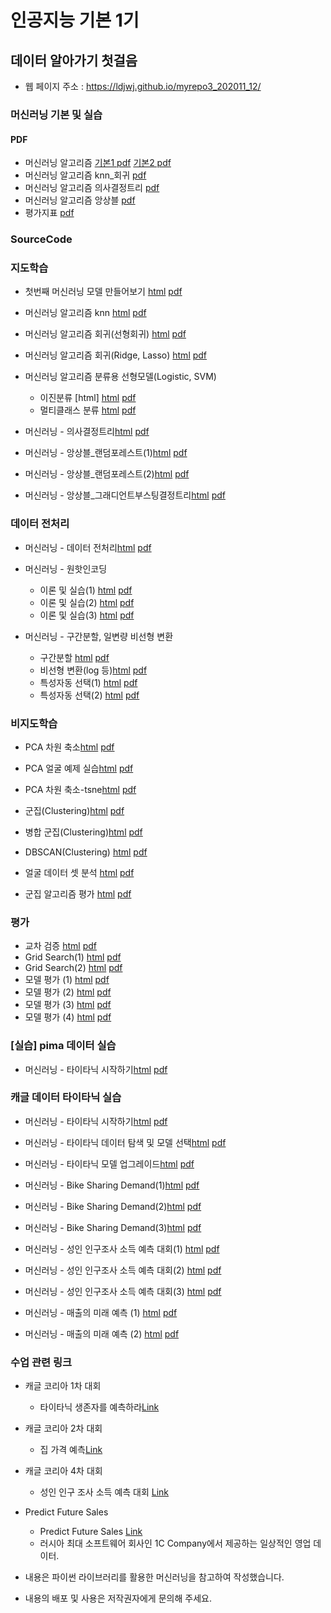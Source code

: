 # 인공지능 기본 1기
 
##  데이터 알아가기 첫걸음
 * 웹 페이지 주소 : https://ldjwj.github.io/myrepo3_202011_12/

### 머신러닝 기본 및 실습
#### PDF
 * 머신러닝 알고리즘 [기본1 pdf](https://ldjwj.github.io/myrepo3_202011_12/part03_ml/part03_ch01_01_ml/ch01_01_ML입문_v11_201201.pdf) [기본2 pdf](https://ldjwj.github.io/myrepo3_202011_12/part03_ml/part03_ch01_01_ml/ch01_ML기본_v10_201201.pdf)
 * 머신러닝 알고리즘 knn_회귀 [pdf](https://ldjwj.github.io/myrepo3_202011_12/part03_ml/part03_ch02_01_knn_linear_ppt/ch02_knn_회귀_v113_2012.pdf)
 * 머신러닝 알고리즘 의사결정트리 [pdf](https://ldjwj.github.io/myrepo3_202011_12/part03_ml/part03_ch02_02_decisiontree/ch02_03_01_decisiontree_v10_2010.pdf)
 * 머신러닝 알고리즘 앙상블 [pdf](https://ldjwj.github.io/myrepo3_202011_12/part03_ml/part03_ch02_03_ensemble/ch02_Ensemble_202012_v10.pdf)
 * 평가지표 [pdf](https://ldjwj.github.io/myrepo3_202011_12/part03_ml/part03_ch05_validation/ch05_평가지표_v03_202012.pdf)

### SourceCode
### 지도학습
 * 첫번째 머신러닝 모델 만들어보기  [html](https://ldjwj.github.io/myrepo3_202011_12/part03_ml/ch01_01_ML_start_v10.html) [pdf](https://ldjwj.github.io/myrepo3_202011_12/part03_ml/ch01_01_ML_start_v10.pdf)
 * 머신러닝 알고리즘 knn [html](https://ldjwj.github.io/myrepo3_202011_12/part03_ml/ch02_01_01_knn_code.html) [pdf](https://ldjwj.github.io/myrepo3_202011_12/part03_ml/ch02_01_01_knn_code.pdf)
 * 머신러닝 알고리즘 회귀(선형회귀) [html](https://ldjwj.github.io/myrepo3_202011_12/part03_ml/ch02_01_02_linear_code_v10.html) [pdf](https://ldjwj.github.io/myrepo3_202011_12/part03_ml/ch02_01_02_linear_code_v10.pdf)
 * 머신러닝 알고리즘 회귀(Ridge, Lasso) [html](https://ldjwj.github.io/myrepo3_202011_12/part03_ml/ch02_01_03_ridge_lasso.html) [pdf](https://ldjwj.github.io/myrepo3_202011_12/part03_ml/ch02_01_03_ridge_lasso.pdf)
 
 * 머신러닝 알고리즘 분류용 선형모델(Logistic, SVM) 
   * 이진분류 [html]  [html](https://ldjwj.github.io/myrepo3_202011_12/part03_ml/ch02_01_04_binary_classification.html)  [pdf](https://ldjwj.github.io/myrepo3_202011_12/part03_ml/ch02_01_04_binary_classification.pdf)
   * 멀티클래스 분류 [html](https://ldjwj.github.io/myrepo3_202011_12/part03_ml/ch02_01_05_multiclass_classification_v10.html)  [pdf](https://ldjwj.github.io/myrepo3_202011_12/part03_ml/ch02_01_05_multiclass_classification_v10.pdf)
 * 머신러닝 - 의사결정트리[html](https://ldjwj.github.io/myrepo3_202011_12/part03_ml/ch02_03_01_decisiontree_local_ref.html)  [pdf](https://ldjwj.github.io/myrepo3_202011_12/part03_ml/ch02_03_01_decisiontree_local_ref.pdf)

 * 머신러닝 - 앙상블_랜덤포레스트(1)[html](https://ldjwj.github.io/myrepo3_202011_12/part03_ml/ch02_03_03_Randomforest(1).html)  [pdf](https://ldjwj.github.io/myrepo3_202011_12/part03_ml/ch02_03_03_Randomforest(1).pdf)
 * 머신러닝 - 앙상블_랜덤포레스트(2)[html](https://ldjwj.github.io/myrepo3_202011_12/part03_ml/ch02_03_04_Randomforest(2).html)  [pdf](https://ldjwj.github.io/myrepo3_202011_12/part03_ml/ch02_03_04_Randomforest(2).pdf)
 * 머신러닝 - 앙상블_그래디언트부스팅결정트리[html](https://ldjwj.github.io/myrepo3_202011_12/part03_ml/ch02_03_05_gradient_boosting_class_v11.html)  [pdf](https://ldjwj.github.io/myrepo3_202011_12/part03_ml/ch02_03_05_gradient_boosting_class_v11.pdf)
 
### 데이터 전처리
  * 머신러닝 - 데이터 전처리[html](https://ldjwj.github.io/myrepo3_202011_12/part03_ml/ch03_01_01_데이터전처리.html)  [pdf](https://ldjwj.github.io/myrepo3_202011_12/part03_ml/ch03_01_01_데이터전처리.pdf)
  * 머신러닝 - 원핫인코딩
    * 이론 및 실습(1) [html](https://ldjwj.github.io/myrepo3_202011_12/part03_ml/ch04_01_01_FE_OneHotEncoding_01.html)  [pdf](https://ldjwj.github.io/myrepo3_202011_12/part03_ml/ch04_01_01_FE_OneHotEncoding_01.pdf)
    * 이론 및 실습(2) [html](https://ldjwj.github.io/myrepo3_202011_12/part03_ml/ch04_01_02_FE_OneHotEncoding_02.html)  [pdf](https://ldjwj.github.io/myrepo3_202011_12/part03_ml/ch04_01_02_FE_OneHotEncoding_02.pdf)
    * 이론 및 실습(3) [html](https://ldjwj.github.io/myrepo3_202011_12/part03_ml/ch04_01_02_FE_OneHotEncoding_03.html)  [pdf](https://ldjwj.github.io/myrepo3_202011_12/part03_ml/ch04_01_02_FE_OneHotEncoding_03.pdf)

  * 머신러닝 - 구간분할, 일변량 비선형 변환
    * 구간분할 [html](https://ldjwj.github.io/myrepo3_202011_12/part03_ml/ch04_05_01_FE_binned_202010.html)  [pdf](https://ldjwj.github.io/myrepo3_202011_12/part03_ml/ch04_05_01_FE_binned_202010.pdf)
    * 비선형 변환(log 등)[html](https://ldjwj.github.io/myrepo3_202011_12/part03_ml/ch04_06_01_FE_log_202010.html)  [pdf](https://ldjwj.github.io/myrepo3_202011_12/part03_ml/ch04_06_01_FE_log_202010.pdf)
    * 특성자동 선택(1) [html](https://ldjwj.github.io/myrepo3_202011_12/part03_ml/ch04_07_01_FeatureEngineering_특성자동선택.html)  [pdf](https://ldjwj.github.io/myrepo3_202011_12/part03_ml/ch04_07_01_FeatureEngineering_특성자동선택.pdf)
    * 특성자동 선택(2) [html](https://ldjwj.github.io/myrepo3_202011_12/part03_ml/ch04_07_02_FeatureEngineering_특성자동선택_회귀.html)  [pdf](https://ldjwj.github.io/myrepo3_202011_12/part03_ml/ch04_07_02_FeatureEngineering_특성자동선택_회귀.pdf)

### 비지도학습
  * PCA 차원 축소[html](https://ldjwj.github.io/myrepo3_202011_12/part03_ml/ch03_04_01_차원축소(1)_PCA.html)  [pdf](https://ldjwj.github.io/myrepo3_202011_12/part03_ml/ch03_04_01_차원축소_PCA.pdf)
  * PCA 얼굴 예제 실습[html](https://ldjwj.github.io/myrepo3_202011_12/part03_ml/ch03_04_02_차원축소(2)_PCA_얼굴예제.html)  [pdf](https://ldjwj.github.io/myrepo3_202011_12/part03_ml/ch03_04_02_차원축소_PCA_얼굴예제.pdf)
  * PCA 차원 축소-tsne[html](https://ldjwj.github.io/myrepo3_202011_12/part03_ml/ch03_04_03_차원축소(3)_tsne.html)  [pdf](https://ldjwj.github.io/myrepo3_202011_12/part03_ml/ch03_04_03_차원축소_tsne.pdf)
  * 군집(Clustering)[html](https://ldjwj.github.io/myrepo3_202011_12/part03_ml/ch03_05_01_군집(clustering)(1)_Kmeans.html)  [pdf](https://ldjwj.github.io/myrepo3_202011_12/part03_ml/ch03_05_01_군집_Clustering.pdf)
  * 병합 군집(Clustering)[html](https://ldjwj.github.io/myrepo3_202011_12/part03_ml/ch03_05_01_병합군집.html)  [pdf](https://ldjwj.github.io/myrepo3_202011_12/part03_ml/ch03_05_01_병합군집_Clustering.pdf)
   
  * DBSCAN(Clustering) [html](https://ldjwj.github.io/myrepo3_202011_12/part03_ml/ch03_05_02_DBSCAN.html)  [pdf](https://ldjwj.github.io/myrepo3_202011_12/part03_ml/ch03_05_02_DBSCAN.pdf)
  * 얼굴 데이터 셋 분석 [html](https://ldjwj.github.io/myrepo3_202011_12/part03_ml/ch03_05_03_비지도학습_얼굴데이터셋분석.html)  [pdf](https://ldjwj.github.io/myrepo3_202011_12/part03_ml/ch03_05_03_비지도학습_얼굴데이터셋분석.pdf)
  * 군집 알고리즘 평가 [html](https://ldjwj.github.io/myrepo3_202011_12/part03_ml/ch03_05_04_군집알고리즘평가.html)  [pdf](https://ldjwj.github.io/myrepo3_202011_12/part03_ml/ch03_05_04_군집알고리즘평가.pdf)

### 평가
  * 교차 검증 [html](https://ldjwj.github.io/myrepo3_202011_12/part03_ml/ch05_01_01_crossValidation.html)  [pdf](https://ldjwj.github.io/myrepo3_202011_12/part03_ml/ch05_01_01_crossValidation.pdf)
  * Grid Search(1) [html](https://ldjwj.github.io/myrepo3_202011_12/part03_ml/ch05_02_01_성능개선_GridSearch1.html)  [pdf](https://ldjwj.github.io/myrepo3_202011_12/part03_ml/ch05_02_01_성능개선_GridSearch1.pdf)
  * Grid Search(2) [html](https://ldjwj.github.io/myrepo3_202011_12/part03_ml/ch05_02_02_성능개선_GridSearch2.html)  [pdf](https://ldjwj.github.io/myrepo3_202011_12/part03_ml/ch05_02_02_성능개선_GridSearch2.pdf)
  * 모델 평가 (1) [html](https://ldjwj.github.io/myrepo3_202011_12/part03_ml/ch05_03_01_model_validation(1).html)  [pdf](https://ldjwj.github.io/myrepo3_202011_12/part03_ml/ch05_03_01_model_validation(1).pdf)
  * 모델 평가 (2) [html](https://ldjwj.github.io/myrepo3_202011_12/part03_ml/ch05_03_02_model_validation(2)_threshold.html)  [pdf](https://ldjwj.github.io/myrepo3_202011_12/part03_ml/ch05_03_02_model_validation(2)_threshold.pdf)
  * 모델 평가 (3) [html](https://ldjwj.github.io/myrepo3_202011_12/part03_ml/ch05_03_03_model_validation(3)-ROCAUC.html)  [pdf](https://ldjwj.github.io/myrepo3_202011_12/part03_ml/ch05_03_03_model_validation(3)-ROCAUC.pdf)
  * 모델 평가 (4) [html](https://ldjwj.github.io/myrepo3_202011_12/part03_ml/ch05_03_04_model_validation(4).html)  [pdf](https://ldjwj.github.io/myrepo3_202011_12/part03_ml/ch05_03_04_model_validation(4).pdf)
  
### [실습] pima 데이터 실습
 * 머신러닝 - 타이타닉 시작하기[html](https://ldjwj.github.io/myrepo3_202011_12/part03_ml/ch02_03_02_decisionTree_diabetes_colab.html) [pdf](https://ldjwj.github.io/myrepo3_202011_12/part03_ml/ch02_03_02_decisionTree_diabetes_colab.pdf)

### 캐글 데이터 타이타닉 실습
 * 머신러닝 - 타이타닉 시작하기[html](https://ldjwj.github.io/myrepo3_202011_12/part03_ml/ch02_03_02A_titanic_firstsub.html)  [pdf](https://ldjwj.github.io/myrepo3_202011_12/part03_ml/ch02_03_02A_titanic_firstsub.pdf)
 * 머신러닝 - 타이타닉 데이터 탐색 및 모델 선택[html](https://ldjwj.github.io/myrepo3_202011_12/part03_ml/ch02_03_02B_titanic.html)  [pdf](https://ldjwj.github.io/myrepo3_202011_12/part03_ml/ch02_03_02B_titanic.pdf)
 * 머신러닝 - 타이타닉 모델 업그레이드[html](https://ldjwj.github.io/myrepo3_202011_12/part03_ml/ch02_03_02C_titanic.html)  [pdf](https://ldjwj.github.io/myrepo3_202011_12/part03_ml/ch02_03_02C_titanic.pdf)
 * 머신러닝 - Bike Sharing Demand(1)[html](https://ldjwj.github.io/myrepo3_202011_12/part03_ml/ch02_04_04_Bike_B_01_v10.html)  [pdf](https://ldjwj.github.io/myrepo3_202011_12/part03_ml/ch02_04_04_Bike_B_01_v10.pdf)
 * 머신러닝 - Bike Sharing Demand(2)[html](https://ldjwj.github.io/myrepo3_202011_12/part03_ml/ch02_04_04_Bike_B_02_v10.html)  [pdf](https://ldjwj.github.io/myrepo3_202011_12/part03_ml/ch02_04_04_Bike_B_02_v10.pdf)
 * 머신러닝 - Bike Sharing Demand(3)[html](https://ldjwj.github.io/myrepo3_202011_12/part03_ml/Bike_Kaggle04_v12_modelUp.html)
[pdf](https://ldjwj.github.io/myrepo3_202011_12/part03_ml/1_3_Bike_Kaggle04_v12_modelUp.pdf)
 
 * 머신러닝 - 성인 인구조사 소득 예측 대회(1) [html](https://ldjwj.github.io/myrepo3_202011_12/part03_ml/part03_pro_kaggle/kaggle_start_01.html)  [pdf](https://ldjwj.github.io/myrepo3_202011_12/part03_ml/part03_pro_kaggle/kaggle_start_01.pdf)
 * 머신러닝 - 성인 인구조사 소득 예측 대회(2) [html](https://ldjwj.github.io/myrepo3_202011_12/part03_ml/part03_pro_kaggle/kaggle_start_02_labelen.html)  [pdf](https://ldjwj.github.io/myrepo3_202011_12/part03_ml/part03_pro_kaggle/kaggle_start_02_labelen.pdf)
 * 머신러닝 - 성인 인구조사 소득 예측 대회(3) [html](https://ldjwj.github.io/myrepo3_202011_12/part03_ml/part03_pro_kaggle/kaggle_start_03_onehot.html)  [pdf](https://ldjwj.github.io/myrepo3_202011_12/part03_ml/part03_pro_kaggle/kaggle_start_03_onehot.pdf)
 
 * 머신러닝 - 매출의 미래 예측 (1) [html](https://ldjwj.github.io/myrepo3_202011_12/part03_ml/part03_pro_kaggle/predict-future-sales-eda_01.html)  [pdf](https://ldjwj.github.io/myrepo3_202011_12/part03_ml/part03_pro_kaggle/predict-future-sales-eda_01.pdf)
 * 머신러닝 - 매출의 미래 예측 (2) [html](https://ldjwj.github.io/myrepo3_202011_12/part03_ml/part03_pro_kaggle/predict_future_sales-kaggle_02.html)  [pdf](https://ldjwj.github.io/myrepo3_202011_12/part03_ml/part03_pro_kaggle/predict_future_sales-kaggle_02.pdf)
 
 ### 수업 관련 링크
 * 캐글 코리아 1차 대회 
    * 타이타닉 생존자를 예측하라[Link](https://www.kaggle.com/c/2019-1st-ml-month-with-kakr)
 
 * 캐글 코리아 2차 대회 
    * 집 가격 예측[Link](https://www.kaggle.com/c/2019-2nd-ml-month-with-kakr)
  
 * 캐글 코리아 4차 대회 
    * 성인 인구 조사 소득 예측 대회 [Link](https://www.kaggle.com/t/604c205697e042de83c58025a90e632a)
 
  * Predict Future Sales
    * Predict Future Sales [Link](https://www.kaggle.com/c/competitive-data-science-predict-future-sales)
    * 러시아 최대 소프트웨어 회사인 1C Company에서 제공하는 일상적인 영업 데이터.
    
 * 내용은 파이썬 라이브러리를 활용한 머신러닝을 참고하여 작성했습니다.
 * 내용의 배포 및 사용은 저작권자에게 문의해 주세요.
